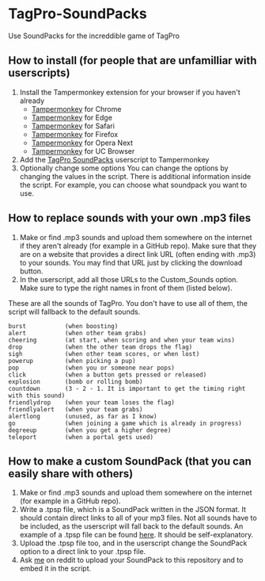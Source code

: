 # TagPro-SoundPacks
Use SoundPacks for the increddible game of TagPro

## How to install (for people that are unfamilliar with userscripts)
1. Install the Tampermonkey extension for your browser if you haven't already
   + [Tampermonkey](https://chrome.google.com/webstore/detail/dhdgffkkebhmkfjojejmpbldmpobfkfo "Install on Chrome") for Chrome
   + [Tampermonkey](https://www.microsoft.com/store/apps/9NBLGGH5162S "Install on Edge") for Edge
   + [Tampermonkey](https://safari.tampermonkey.net/tampermonkey.safariextz "Install on Safari") for Safari
   + [Tampermonkey](https://addons.mozilla.org/en-US/firefox/addon/tampermonkey/ "Install on Firefox") for Firefox
   + [Tampermonkey](https://addons.opera.com/en/extensions/details/tampermonkey-beta/ "Install on Opera Next") for Opera Next
   + [Tampermonkey](https://play.google.com/store/apps/details?id=net.tampermonkey.uc "Install on UC Browser") for UC Browser
2. Add the [TagPro SoundPacks](https://github.com/wilcooo/TagPro-SoundPacks/raw/master/tpsp.user.js "Add to Tampermonkey") userscript to Tampermonkey
3. Optionally change some options
   You can change the options by changing the values in the script. There is additional information inside the script.
   For example, you can choose what soundpack you want to use.

## How to replace sounds with your own .mp3 files
1. Make or find .mp3 sounds and upload them somewhere on the internet if they aren't already (for example in a GitHub repo).  Make sure that they are on a website that provides a direct link URL (often ending with .mp3) to your sounds. You may find that URL just by clicking the download button.
2. In the userscript, add all those URLs to the Custom_Sounds option. Make sure to type the right names in front of them (listed below).

These are all the sounds of TagPro. You don't have to use all of them, the script will fallback to the default sounds.

    burst           (when boosting)
    alert           (when other team grabs)
    cheering        (at start, when scoring and when your team wins)
    drop            (when the other team drops the flag)
    sigh            (when other team scores, or when lost)
    powerup         (when picking a pup)
    pop             (when you or someone near pops)
    click           (when a button gets pressed or released)
    explosion       (bomb or rolling bomb)
    countdown       (3 - 2 - 1. It is important to get the timing right with this sound)
    friendlydrop    (when your team loses the flag)
    friendlyalert   (when your team grabs)
    alertlong       (unused, as far as I know)
    go              (when joining a game which is already in progress)
    degreeup        (when you get a higher degree)
    teleport        (when a portal gets used)

## How to make a custom SoundPack (that you can easily share with others)
1. Make or find .mp3 sounds and upload them somewhere on the internet (for example in a GitHub repo).
2. Write a .tpsp file, which is a SoundPack written in the JSON format. It should contain direct links to all of your mp3 files. Not all sounds have to be included, as the userscript will fall back to the default sounds. An example of a .tpsp file can be found [here](SoundPacks/minimal.tpsp "SoundPacks/minimal.tpsp"). It should be self-explanatory.
3. Upload the .tpsp file too, and in the userscript change the SoundPack option to a direct link to your .tpsp file.
4. Ask [me](https://reddit.com/user/wilcooo "/u/wilcooo") on reddit to upload your SoundPack to this repository and to embed it in the script.
